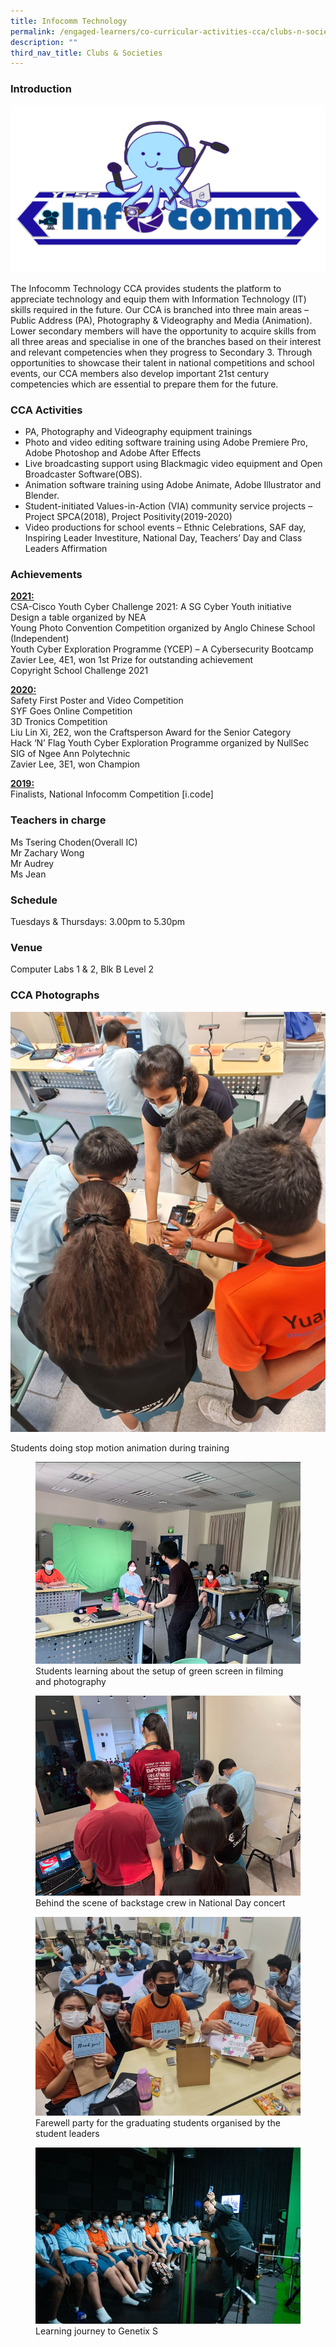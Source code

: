 ```yaml
---
title: Infocomm Technology
permalink: /engaged-learners/co-curricular-activities-cca/clubs-n-societies/infocomm-technology/
description: ""
third_nav_title: Clubs & Societies
---
```

### Introduction

![mascot](/images/Infocomm%20mascot.png)

The Infocomm Technology CCA provides students the platform to appreciate technology and equip them with Information Technology (IT) skills required in the future. Our CCA is branched into three main areas – Public Address (PA), Photography &amp; Videography and Media (Animation). Lower secondary members will have the opportunity to acquire skills from all three areas and specialise in one of the branches based on their interest and relevant competencies when they progress to Secondary 3. Through opportunities to showcase their talent in national competitions and school events, our CCA members also develop important 21st century competencies which are essential to prepare them for the future.

### CCA Activities

*   PA, Photography and Videography equipment trainings
*   Photo and video editing software training using Adobe Premiere Pro, Adobe Photoshop and Adobe After Effects
*   Live broadcasting support using Blackmagic video equipment and Open Broadcaster Software(OBS).
*   Animation software training using Adobe Animate, Adobe Illustrator and Blender.
*   Student-initiated Values-in-Action (VIA) community service projects – Project SPCA(2018), Project Positivity(2019-2020)
*   Video productions for school events – Ethnic Celebrations, SAF day, Inspiring Leader Investiture, National Day, Teachers’ Day and Class Leaders Affirmation

### Achievements

<u><strong> 2021: </strong></u> <br>
CSA-Cisco Youth Cyber Challenge 2021: A SG Cyber Youth initiative <br>
Design a table organized by NEA <br>
Young Photo Convention Competition organized by Anglo Chinese School (Independent) <br>
Youth Cyber Exploration Programme (YCEP) – A Cybersecurity Bootcamp <br>
Zavier Lee, 4E1, won 1st Prize for outstanding achievement <br>
Copyright School Challenge 2021

<u><strong> 2020: </strong></u><br>
Safety First Poster and Video Competition <br> 
SYF Goes Online Competition <br>
3D Tronics Competition <br>
Liu Lin Xi, 2E2, won the Craftsperson Award for the Senior Category <br> 
Hack ‘N’ Flag Youth Cyber Exploration Programme organized by NullSec SIG of Ngee Ann Polytechnic <br>
Zavier Lee, 3E1, won Champion

<u><strong> 2019: </strong></u><br>
Finalists, National Infocomm Competition \[i.code\]

### Teachers in charge

Ms Tsering Choden(Overall IC) <br> 
Mr Zachary Wong <br> 
Mr Audrey<br> 
Ms Jean

### Schedule

Tuesdays &amp; Thursdays: 3.00pm to 5.30pm


### Venue

Computer Labs 1 &amp; 2, Blk B Level 2

### CCA Photographs


![](/images/Students%20doing%20stop%20motion%20animation%20during%20training.png)

Students doing stop motion animation during training

<figure>  
<img src="/images/Students%20learning%20about%20the%20setup%20of%20green%20screen%20in%20filming%20and%20photography.png">  
<figcaption> Students learning about the setup of green screen in filming and photography</figcaption>  
</figure>

<figure>  
<img src="/images/Behind%20the%20scene%20of%20backstage%20crew%20in%20National%20Day%20concert.png">  
<figcaption> Behind the scene of backstage crew in National Day concert </figcaption>  
</figure>

<figure>  
<img src="/images/Farewell%20party%20for%20the%20graduating%20students%20organised%20by%20the%20student%20leaders.jpg">  
<figcaption> Farewell party for the graduating students organised by the student leaders </figcaption>  
</figure>

<figure>  
<img src="images/Learning%20journey%20to%20Genetix%20S.jpg">  
<figcaption> Learning journey to Genetix S </figcaption>  
</figure>